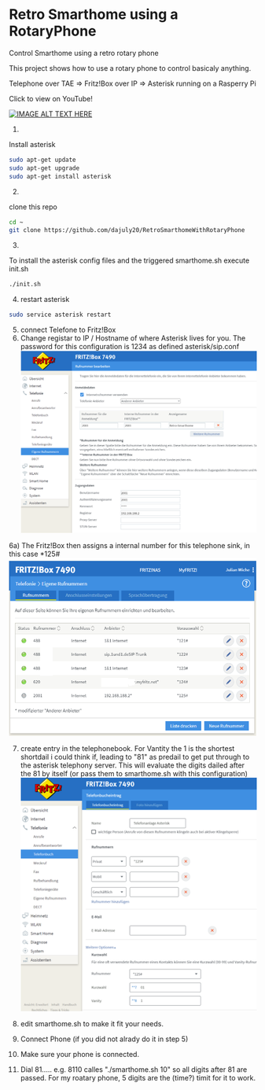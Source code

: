 # Retro Smarthome using a RotaryPhone
Control Smarthome using a retro rotary phone

This project shows how to use a rotary phone to control basicaly anything.

Telephone over TAE => Fritz!Box over IP => Asterisk running on a Rasperry Pi

Click to view on YouTube!

[![IMAGE ALT TEXT HERE](https://img.youtube.com/vi/aAor0zQKUaw/0.jpg)](https://www.youtube.com/watch?v=aAor0zQKUawaAor0zQKUaw)

1) 
Install asterisk 
```bash
sudo apt-get update
sudo apt-get upgrade
sudo apt-get install asterisk
```

2)
clone this repo
```bash
cd ~
git clone https://github.com/dajuly20/RetroSmarthomeWithRotaryPhone
``` 

3) 
To install the asterisk config files and the triggered smarthome.sh execute init.sh
```bash
./init.sh 
```

4) restart asterisk
```bash
sudo service asterisk restart
```

5) connect Telefone to Fritz!Box
6) Change registar to IP / Hostname of where Asterisk lives for you. The password for this configuration is 1234 as defined asterisk/sip.conf 
[![IMAGE ALT TEXT HERE](asterisk.png)](http://fritz.box/)
 
6a) The Fritz!Box then assigns a internal number for this telephone sink, in this case *125# 
[![IMAGE ALT TEXT HERE](rufnummern.png )](http://fritz.box/)
 

7) create entry in the telephonebook. For Vantity the 1 is the shortest shortdail i could think if, leading to "81" as predail to get put through to the asterisk telephony server. This will evaluate the digits dailed after the 81 by itself (or pass them to smarthome.sh with this configuration)
[![IMAGE ALT TEXT HERE](telefonbuch.PNG)](http://fritz.box/)

8) edit smarthome.sh to make it fit your needs. 
9) Connect Phone (if you did not alrady do it in step 5)
10) Make sure your phone is connected.  
11) Dial 81.....  e.g. 8110 calles "./smarthome.sh 10" so all digits after 81 are passed. For my roatary phone, 5 digits are the (time?) timit for it to work.

